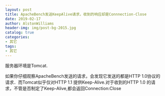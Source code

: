 ```yaml
---
layout: post
title: ApacheBench发送KeepAlive请求，收到的响应却是Connnection-Close
date: 2019-02-17
author: AlstonWilliams
header-img: img/post-bg-2015.jpg
catalog: true
categories:
- 其它
tags:
- 其它
---
```

服务器环境是Tomcat.

如果你仔细观察ApacheBench发送的请求，会发现它发送的都是HTTP 1.0协议的请求．而Tomcat似乎仅对HTTP 1.1 提供Keep-Alive.对于收到的HTTP 1.0 的请求，不管是否制定了Keep-Alive,都会返回Connection:Close
